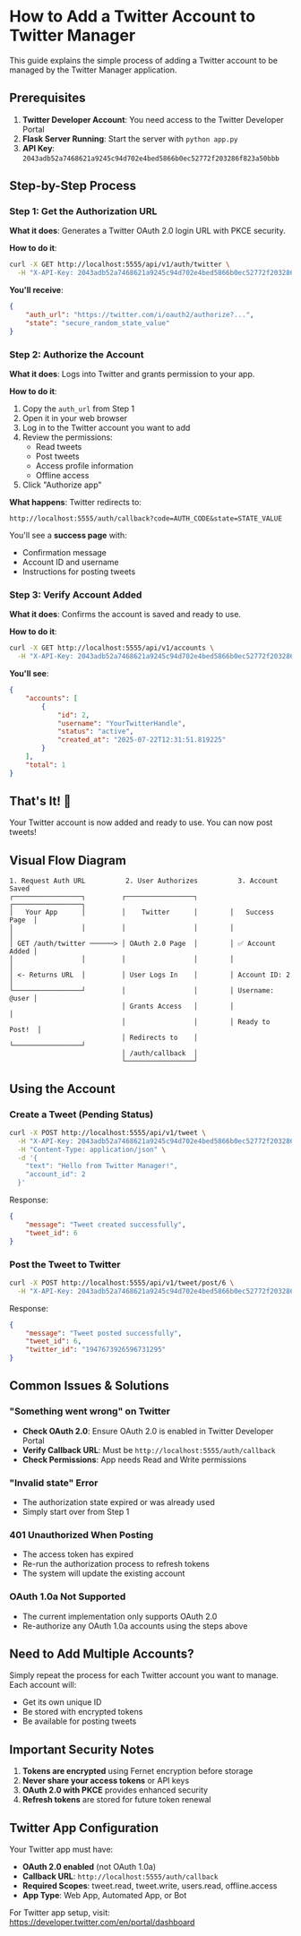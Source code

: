 # How to Add a Twitter Account to Twitter Manager

This guide explains the simple process of adding a Twitter account to be managed by the Twitter Manager application.

## Prerequisites

1. **Twitter Developer Account**: You need access to the Twitter Developer Portal
2. **Flask Server Running**: Start the server with `python app.py`
3. **API Key**: `2043adb52a7468621a9245c94d702e4bed5866b0ec52772f203286f823a50bbb`

## Step-by-Step Process

### Step 1: Get the Authorization URL

**What it does**: Generates a Twitter OAuth 2.0 login URL with PKCE security.

**How to do it**:
```bash
curl -X GET http://localhost:5555/api/v1/auth/twitter \
  -H "X-API-Key: 2043adb52a7468621a9245c94d702e4bed5866b0ec52772f203286f823a50bbb"
```

**You'll receive**:
```json
{
    "auth_url": "https://twitter.com/i/oauth2/authorize?...",
    "state": "secure_random_state_value"
}
```

### Step 2: Authorize the Account

**What it does**: Logs into Twitter and grants permission to your app.

**How to do it**:
1. Copy the `auth_url` from Step 1
2. Open it in your web browser
3. Log in to the Twitter account you want to add
4. Review the permissions:
   - Read tweets
   - Post tweets
   - Access profile information
   - Offline access
5. Click "Authorize app"

**What happens**: Twitter redirects to:
```
http://localhost:5555/auth/callback?code=AUTH_CODE&state=STATE_VALUE
```

You'll see a **success page** with:
- Confirmation message
- Account ID and username
- Instructions for posting tweets

### Step 3: Verify Account Added

**What it does**: Confirms the account is saved and ready to use.

**How to do it**:
```bash
curl -X GET http://localhost:5555/api/v1/accounts \
  -H "X-API-Key: 2043adb52a7468621a9245c94d702e4bed5866b0ec52772f203286f823a50bbb"
```

**You'll see**:
```json
{
    "accounts": [
        {
            "id": 2,
            "username": "YourTwitterHandle",
            "status": "active",
            "created_at": "2025-07-22T12:31:51.819225"
        }
    ],
    "total": 1
}
```

## That's It! 🎉

Your Twitter account is now added and ready to use. You can now post tweets!

## Visual Flow Diagram

```
1. Request Auth URL          2. User Authorizes          3. Account Saved
┌─────────────────┐         ┌─────────────────┐        ┌─────────────────┐
│   Your App      │         │    Twitter      │        │   Success Page  │
│                 │         │                 │        │                 │
│ GET /auth/twitter ──────> │ OAuth 2.0 Page  │        │ ✅ Account Added │
│                 │         │                 │        │                 │
│ <- Returns URL  │         │ User Logs In    │        │ Account ID: 2   │
└─────────────────┘         │                 │        │ Username: @user │
                            │ Grants Access   │        │                 │
                            │                 │        │ Ready to Post!  │
                            │ Redirects to    │        └─────────────────┘
                            │ /auth/callback  │
                            └─────────────────┘
```

## Using the Account

### Create a Tweet (Pending Status)
```bash
curl -X POST http://localhost:5555/api/v1/tweet \
  -H "X-API-Key: 2043adb52a7468621a9245c94d702e4bed5866b0ec52772f203286f823a50bbb" \
  -H "Content-Type: application/json" \
  -d '{
    "text": "Hello from Twitter Manager!",
    "account_id": 2
  }'
```

Response:
```json
{
    "message": "Tweet created successfully",
    "tweet_id": 6
}
```

### Post the Tweet to Twitter
```bash
curl -X POST http://localhost:5555/api/v1/tweet/post/6 \
  -H "X-API-Key: 2043adb52a7468621a9245c94d702e4bed5866b0ec52772f203286f823a50bbb"
```

Response:
```json
{
    "message": "Tweet posted successfully",
    "tweet_id": 6,
    "twitter_id": "1947673926596731295"
}
```

## Common Issues & Solutions

### "Something went wrong" on Twitter
- **Check OAuth 2.0**: Ensure OAuth 2.0 is enabled in Twitter Developer Portal
- **Verify Callback URL**: Must be `http://localhost:5555/auth/callback`
- **Check Permissions**: App needs Read and Write permissions

### "Invalid state" Error
- The authorization state expired or was already used
- Simply start over from Step 1

### 401 Unauthorized When Posting
- The access token has expired
- Re-run the authorization process to refresh tokens
- The system will update the existing account

### OAuth 1.0a Not Supported
- The current implementation only supports OAuth 2.0
- Re-authorize any OAuth 1.0a accounts using the steps above

## Need to Add Multiple Accounts?

Simply repeat the process for each Twitter account you want to manage. Each account will:
- Get its own unique ID
- Be stored with encrypted tokens
- Be available for posting tweets

## Important Security Notes

1. **Tokens are encrypted** using Fernet encryption before storage
2. **Never share your access tokens** or API keys
3. **OAuth 2.0 with PKCE** provides enhanced security
4. **Refresh tokens** are stored for future token renewal

## Twitter App Configuration

Your Twitter app must have:
- **OAuth 2.0 enabled** (not OAuth 1.0a)
- **Callback URL**: `http://localhost:5555/auth/callback`
- **Required Scopes**: tweet.read, tweet.write, users.read, offline.access
- **App Type**: Web App, Automated App, or Bot

For Twitter app setup, visit: https://developer.twitter.com/en/portal/dashboard